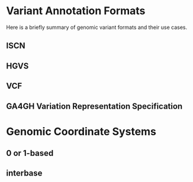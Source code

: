 # Variant Annotation Formats
Here is a briefly summary of genomic variant formats and their use cases.

## ISCN

## HGVS

## VCF

## GA4GH Variation Representation Specification

# Genomic Coordinate Systems

## 0 or 1-based

## interbase
